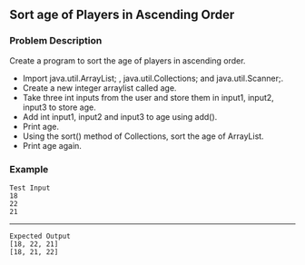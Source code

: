 ## Sort age of Players in Ascending Order

### Problem Description
Create a program to sort the age of players in ascending order.

- Import java.util.ArrayList; , java.util.Collections; and java.util.Scanner;.
- Create a new integer arraylist called age.
- Take three int inputs from the user and store them in input1, input2, input3 to store age.
- Add int input1, input2 and input3 to age using add().
- Print age.
- Using the sort() method of Collections, sort the age of ArrayList.
- Print age again.

### Example
    Test Input
    18
    22
    21
-----
    Expected Output
    [18, 22, 21]
    [18, 21, 22]